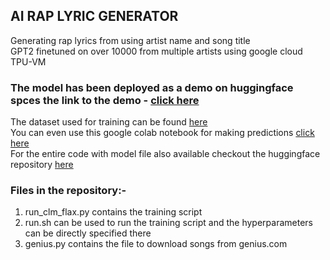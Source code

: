 ## AI RAP LYRIC GENERATOR

Generating rap lyrics from using artist name and song title <br/>
GPT2 finetuned on over 10000 from multiple artists using google cloud TPU-VM<br/>
### The model has been deployed as a demo on huggingface spces the link to the demo - [click here](https://huggingface.co/spaces/Shankhdhar/Rap-Lyric-generator)<br/>
The dataset used for training can be found [here](https://huggingface.co/datasets/Cropinky/rap_lyrics_english/tree/main) <br/>
You can even use this google colab notebook for making predictions [click here](https://colab.research.google.com/drive/1aibR06TrFGnt-TPmyIRDD2-8eT7PU5Kl#scrollTo=rgE3QbiTFIMQ)<br/>
For the entire code with model file also available checkout the huggingface repository [here](https://huggingface.co/flax-community/gpt2-rap-lyric-generator/tree/main)<br/>

### Files in the repository:-<br/>
1) run_clm_flax.py contains the training script<bt/>
2) run.sh can be used to run the training script and the hyperparameters can be directly specified there
3) genius.py contains the file to download songs from genius.com









